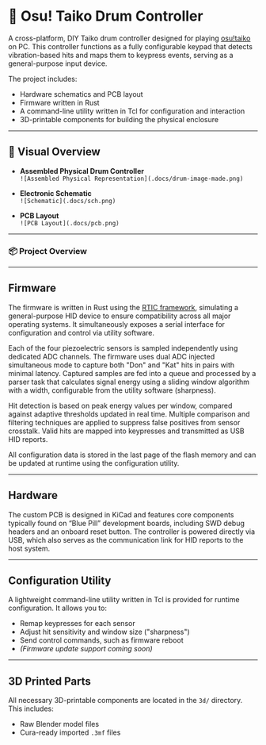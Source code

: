 # 🥁 Osu! Taiko Drum Controller

A cross-platform, DIY Taiko drum controller designed for playing [osu!taiko](https://osu.ppy.sh/home) on PC. This controller functions as a fully configurable keypad that detects vibration-based hits and maps them to keypress events, serving as a general-purpose input device.

The project includes:

- Hardware schematics and PCB layout  
- Firmware written in Rust  
- A command-line utility written in Tcl for configuration and interaction  
- 3D-printable components for building the physical enclosure

---

## 📸 Visual Overview

- **Assembled Physical Drum Controller**  
  `![Assembled Physical Representation](.docs/drum-image-made.png)`

- **Electronic Schematic**  
  `![Schematic](.docs/sch.png)`

- **PCB Layout**  
  `![PCB Layout](.docs/pcb.png)`

---

### 📦 Project Overview

---

## Firmware

The firmware is written in Rust using the [RTIC framework](https://rtic.rs/), simulating a general-purpose HID device to ensure compatibility across all major operating systems. It simultaneously exposes a serial interface for configuration and control via utility software.

Each of the four piezoelectric sensors is sampled independently using dedicated ADC channels. The firmware uses dual ADC injected simultaneous mode to capture both "Don" and "Kat" hits in pairs with minimal latency. Captured samples are fed into a queue and processed by a parser task that calculates signal energy using a sliding window algorithm with a width, configurable from the utility software (sharpness).

Hit detection is based on peak energy values per window, compared against adaptive thresholds updated in real time. Multiple comparison and filtering techniques are applied to suppress false positives from sensor crosstalk. Valid hits are mapped into keypresses and transmitted as USB HID reports.

All configuration data is stored in the last page of the flash memory and can be updated at runtime using the configuration utility.

---

## Hardware

The custom PCB is designed in KiCad and features core components typically found on “Blue Pill” development boards, including SWD debug headers and an onboard reset button. The controller is powered directly via USB, which also serves as the communication link for HID reports to the host system.

---

## Configuration Utility

A lightweight command-line utility written in Tcl is provided for runtime configuration. It allows you to:

- Remap keypresses for each sensor
- Adjust hit sensitivity and window size ("sharpness")
- Send control commands, such as firmware reboot  
- *(Firmware update support coming soon)*

---

## 3D Printed Parts

All necessary 3D-printable components are located in the `3d/` directory. This includes:

- Raw Blender model files
- Cura-ready imported `.3mf` files


